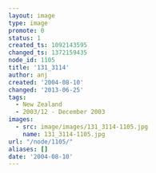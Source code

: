 ```yaml
---
layout: image
type: image
promote: 0
status: 1
created_ts: 1092143595
changed_ts: 1372159435
node_id: 1105
title: '131_3114'
author: anj
created: '2004-08-10'
changed: '2013-06-25'
tags:
  - New Zealand
  - 2003/12 - December 2003
images:
  - src: image/images/131_3114-1105.jpg
    name: 131_3114-1105.jpg
url: "/node/1105/"
aliases: []
date: '2004-08-10'
---
```


